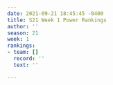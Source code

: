 ```yaml
---
date: 2021-09-21 18:45:45 -0400
title: S21 Week 1 Power Rankings
author: ''
season: 21
week: 1
rankings:
- team: []
  record: ''
  text: ''

---
```

